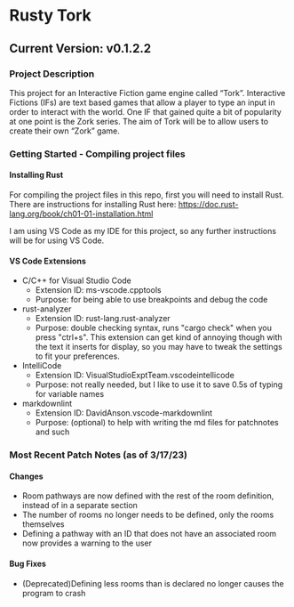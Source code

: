 # Rusty Tork

## Current Version: v0.1.2.2

### Project Description

This project for an Interactive Fiction game engine called “Tork”.
Interactive Fictions (IFs) are text based games that allow a player to type an input in order to interact with the world.
One IF that gained quite a bit of popularity at one point is the Zork series.
The aim of Tork will be to allow users to create their own “Zork” game.

### Getting Started - Compiling project files

#### Installing Rust

For compiling the project files in this repo, first you will need to install Rust. There are instructions for installing Rust here: <https://doc.rust-lang.org/book/ch01-01-installation.html>

I am using VS Code as my IDE for this project, so any further instructions will be for using VS Code.

#### VS Code Extensions

- C/C++ for Visual Studio Code
  - Extension ID: ms-vscode.cpptools
  - Purpose: for being able to use breakpoints and debug the code
- rust-analyzer
  - Extension ID: rust-lang.rust-analyzer
  - Purpose: double checking syntax, runs "cargo check" when you press "ctrl+s". This extension can get kind of annoying though with the text it inserts for display, so you may have to tweak the settings to fit your preferences.
- IntelliCode
  - Extension ID: VisualStudioExptTeam.vscodeintellicode
  - Purpose: not really needed, but I like to use it to save 0.5s of typing for variable names
- markdownlint
  - Extension ID: DavidAnson.vscode-markdownlint
  - Purpose: (optional) to help with writing the md files for patchnotes and such

### Most Recent Patch Notes (as of 3/17/23)

#### Changes

- Room pathways are now defined with the rest of the room definition, instead of in a separate section
- The number of rooms no longer needs to be defined, only the rooms themselves
- Defining a pathway with an ID that does not have an associated room now provides a warning to the user

#### Bug Fixes

- (Deprecated)Defining less rooms than is declared no longer causes the program to crash
